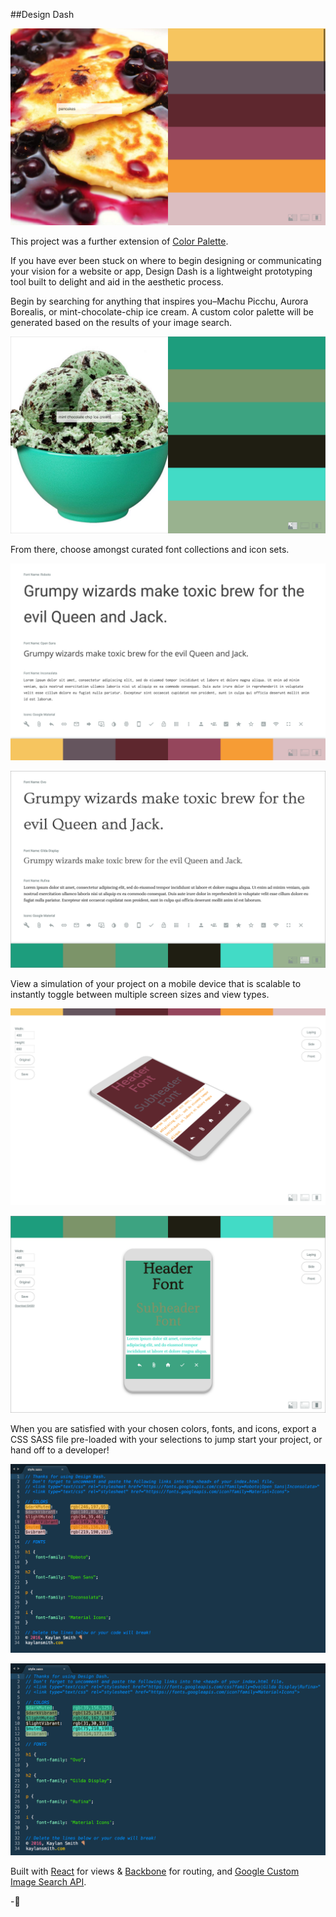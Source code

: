 ##Design Dash

![](dist/images/ks-pancakes.png)

This project was a further extension of [Color Palette](https://github.com/kaylant/city-color-palette-generator). 

If you have ever been stuck on where to begin designing or communicating your vision for a website or app, Design Dash is a lightweight prototyping tool built to delight and aid in the aesthetic process. 

Begin by searching for anything that inspires you–Machu Picchu, Aurora Borealis, or mint-chocolate-chip ice cream. A custom color palette will be generated based on the results of your image search. 

![](dist/images/ks-ice-cream.png)

From there, choose amongst curated font collections and icon sets.

![](dist/images/ks-fonts-1.png) 

![](dist/images/ks-fonts-2.png) 

View a simulation of your project on a mobile device that is scalable to instantly toggle between multiple screen sizes and view types. 

![](dist/images/ks-mobile-1.png)

![](dist/images/ks-mobile-2.png)

When you are satisfied with your chosen colors, fonts, and icons, export a CSS SASS file pre-loaded with your selections to jump start your project, or hand off to a developer!

![](dist/images/ks-sass-1.png)

![](dist/images/ks-sass-2.png)

Built with [React](https://facebook.github.io/react/) for views & [Backbone](http://backbonejs.org/) for routing, and [Google Custom Image Search API](https://developers.google.com/custom-search/).

-🍕